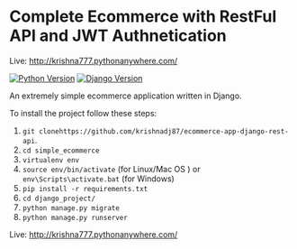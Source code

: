 # Complete Ecommerce with RestFul API and JWT Authnetication

Live: http://krishna777.pythonanywhere.com/

[![Python Version](https://img.shields.io/badge/python-3.5-brightgreen.svg)](https://python.org)
[![Django Version](https://img.shields.io/badge/django-2.0-brightgreen.svg)](https://djangoproject.com)

An extremely simple ecommerce application written in Django.

To install the project follow these steps:

1. `git clonehttps://github.com/krishnadj87/ecommerce-app-django-rest-api`.
1. `cd simple_ecommerce`
1. `virtualenv env`
1. `source env/bin/activate` (for Linux/Mac OS ) or `env\Scripts\activate.bat` (for Windows)
1. `pip install -r requirements.txt`
1. `cd django_project/`
1. `python manage.py migrate`
1. `python manage.py runserver`


Live: http://krishna777.pythonanywhere.com/
